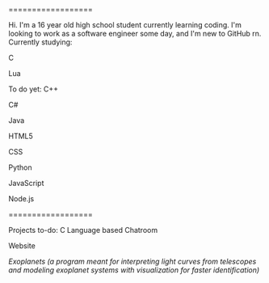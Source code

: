 ==================

Hi. I'm a 16 year old high school student currently learning coding.
I'm looking to work as a software engineer some day, and I'm new to GitHub rn.
Currently studying:

C

Lua

To do yet:
C++

C#

Java

HTML5

CSS

Python

JavaScript

Node.js

==================

Projects to-do:
C Language based Chatroom

Website 

*Exoplanets (a program meant for interpreting light curves from telescopes and modeling exoplanet systems with visualization for faster identification)*
